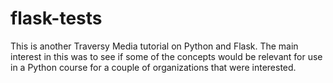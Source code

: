 # flask-tests
This is another Traversy Media tutorial on Python and Flask.  The main interest in this was to see if some of the concepts would be relevant for use in a Python course for a couple of organizations that were interested.  
